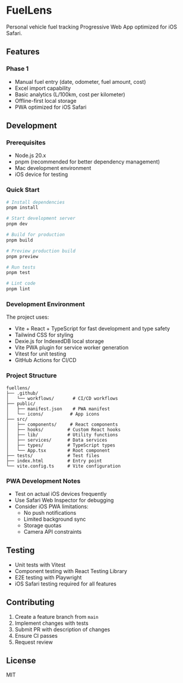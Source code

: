 # FuelLens

Personal vehicle fuel tracking Progressive Web App optimized for iOS Safari.

## Features

### Phase 1
- Manual fuel entry (date, odometer, fuel amount, cost)
- Excel import capability
- Basic analytics (L/100km, cost per kilometer)
- Offline-first local storage
- PWA optimized for iOS Safari

## Development

### Prerequisites
- Node.js 20.x
- pnpm (recommended for better dependency management)
- Mac development environment
- iOS device for testing

### Quick Start
```bash
# Install dependencies
pnpm install

# Start development server
pnpm dev

# Build for production
pnpm build

# Preview production build
pnpm preview

# Run tests
pnpm test

# Lint code
pnpm lint
```

### Development Environment
The project uses:
- Vite + React + TypeScript for fast development and type safety
- Tailwind CSS for styling
- Dexie.js for IndexedDB local storage
- Vite PWA plugin for service worker generation
- Vitest for unit testing
- GitHub Actions for CI/CD

### Project Structure
```
fuellens/
├── .github/
│   └── workflows/       # CI/CD workflows
├── public/
│   ├── manifest.json    # PWA manifest
│   └── icons/          # App icons
├── src/
│   ├── components/     # React components
│   ├── hooks/         # Custom React hooks
│   ├── lib/           # Utility functions
│   ├── services/      # Data services
│   ├── types/         # TypeScript types
│   └── App.tsx        # Root component
├── tests/             # Test files
├── index.html         # Entry point
└── vite.config.ts     # Vite configuration
```

### PWA Development Notes
- Test on actual iOS devices frequently
- Use Safari Web Inspector for debugging
- Consider iOS PWA limitations:
  - No push notifications
  - Limited background sync
  - Storage quotas
  - Camera API constraints

## Testing
- Unit tests with Vitest
- Component testing with React Testing Library
- E2E testing with Playwright
- iOS Safari testing required for all features

## Contributing
1. Create a feature branch from `main`
2. Implement changes with tests
3. Submit PR with description of changes
4. Ensure CI passes
5. Request review

## License
MIT
